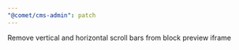 ```yaml
---
"@comet/cms-admin": patch
---
```


Remove vertical and horizontal scroll bars from block preview iframe
